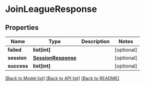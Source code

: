 # JoinLeagueResponse

## Properties
Name | Type | Description | Notes
------------ | ------------- | ------------- | -------------
**failed** | **list[int]** |  | [optional] 
**session** | [**SessionResponse**](SessionResponse.md) |  | [optional] 
**success** | **list[int]** |  | [optional] 

[[Back to Model list]](../README.md#documentation-for-models) [[Back to API list]](../README.md#documentation-for-api-endpoints) [[Back to README]](../README.md)

